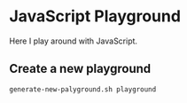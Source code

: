 # JavaScript Playground

Here I play around with JavaScript.

## Create a new playground

```bash
generate-new-palyground.sh playground
```
